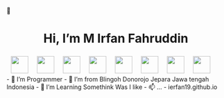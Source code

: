 👋 <h1 align="center">Hi, I’m M Irfan Fahruddin</h1>




<div align="center" style="display: flex;margin: 0 auto;">
	<img src="https://media.badgr.com/uploads/badges/0ad20aaa-7915-4975-ae5b-2b5c7162b985.png" style="margin:5px 10px" width="40">
	<img src="https://res.cloudinary.com/practicaldev/image/fetch/s--dy12VEVS--/c_limit,f_auto,fl_progressive,q_80,w_375/https://dev-to-uploads.s3.amazonaws.com/uploads/badge/badge_image/21/php-elephant.png" style="margin:5px 10px" width="40">	
	<img src="https://res.cloudinary.com/practicaldev/image/fetch/s--oarf4XxB--/c_limit,f_auto,fl_progressive,q_80,w_375/https://dev-to-uploads.s3.amazonaws.com/uploads/badge/badge_image/16/js-badge.png" style="margin:5px 10px" width="40">	
	<img src="https://upload.wikimedia.org/wikipedia/commons/thumb/3/38/HTML5_Badge.svg/512px-HTML5_Badge.svg.png?20110131171049" style="margin:5px 10px" width="40">	
	<img src="https://res.cloudinary.com/practicaldev/image/fetch/s--6L8gxZot--/c_limit,f_auto,fl_progressive,q_80,w_375/https://dev-to-uploads.s3.amazonaws.com/uploads/badge/badge_image/18/57795357-be29b880-7713-11e9-9748-b08c782b58d7.png" style="margin:5px 10px" width="40">	
	<img src="https://res.cloudinary.com/practicaldev/image/fetch/s--ytlCYKyP--/c_limit,f_auto,fl_progressive,q_80,w_375/https://dev-to-uploads.s3.amazonaws.com/uploads/badge/badge_image/22/git-sticker.png" style="margin:5px 10px" width="40">		
	<img src="https://www.nicepng.com/png/full/383-3839776_node-js-icon-png.png" style="margin:5px 10px" width="40">	
	<img src="https://res.cloudinary.com/practicaldev/image/fetch/s--BQ6SA0AT--/c_limit,f_auto,fl_progressive,q_80,w_375/https://dev-to-uploads.s3.amazonaws.com/uploads/badge/badge_image/138/mongodb-badge-v1.png" style="margin:5px 10px" width="40">	
</div>
- 👀 I’m Programmer
- 🌱 I’m from Blingoh Donorojo Jepara Jawa tengah Indonesia
- 💞️ I’m Learning Somethink Was I like
- 📫 ...
- ierfan19.github.io



<!---
Ierfan19/Ierfan19 is a ✨ special ✨ repository because its `README.md` (this file) appears on your GitHub profile.
You can click the Preview link to take a look at your changes.
--->
